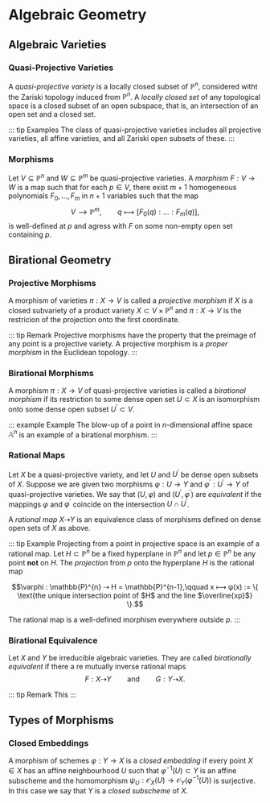 # Algebraic Geometry

## Algebraic Varieties

### Quasi-Projective Varieties

A _quasi-projective variety_ is a locally closed subset of $\mathbb{P}^{n}$, considered witht the Zariski topology induced from $\mathbb{P}^{n}$. A _locally closed set_ of any topological space is a closed subset of an open subspace, that is, an intersection of an open set and a closed set.

:::  tip Examples
The class of quasi-projective varieties includes all projective varieties, all affine varieties, and all Zariski open subsets of these.
:::

### Morphisms

Let $V \subseteq \mathbb{P}^{n}$ and $W \subseteq \mathbb{P}^{m}$ be quasi-projective varieties. A _morphism_ $F: V \rightarrow W$ is a map such that for each $p \in V$, there exist $m+1$ homogeneous polynomials $F_{0},\ldots, F_{m}$ in $n+1$ variables such that the map
$$ V ⟶ \mathbb{P}^{m},\qquad q ⟼ [F_{0}(q): \ldots : F_{m}(q)],$$
is well-defined at $p$ and agress with $F$ on some non-empty open set containing $p$.

## Birational Geometry

### Projective Morphisms

A morphism of varieties $\pi : X \rightarrow V$ is called a _projective morphism_ if $X$ is a closed subvariety of a product variety $X \subset V \times \mathbb{P}^{n}$ and $\pi : X \rightarrow V$ is the restricion of the projection onto the first coordinate.

::: tip Remark
Projective morphisms have the property that the preimage of any point is a projective variety. A projective morphism is a _proper morphism_ in the Euclidean topology.
:::

### Birational Morphisms

A morphism $\pi : X \rightarrow V$ of quasi-projective varieties is called a _birational morphism_ if its restriction to some dense open set $U \subset X$ is an isomorphism onto some dense open subset $U^{\prime} \subset V$.

::: example Example
The blow-up of a point in $n$-dimensional affine space $\mathbb{A}^{n}$ is an example of a birational morphism.
:::

### Rational Maps

Let $X$ be a quasi-projective variety, and let $U$ and $U^{\prime}$ be dense open subsets of $X$. Suppose we are given two morphisms $\varphi : U \rightarrow Y$ and $\varphi^{\prime} : U^{\prime} \rightarrow Y$ of quasi-projective varieties. We say that $(U,\varphi)$ and $(U^{\prime}, \varphi^{\prime})$ are _equivalent_ if the mappings $\varphi$ and $\varphi^{\prime}$ coincide on the intersection $U \cap U^{\prime}$.

A _rational map_ $X ⇢ Y$ is an equivalence class of morphisms defined on dense open sets of $X$ as above.

::: tip Example
Projecting from a point in projective space is an example of a rational map. Let $H \subset \mathbb{P}^{n}$ be a fixed hyperplane in $\mathbb{P}^{n}$ and let $p \in \mathbb{P}^{n}$ be any point **not** on $H$. The _projection_ from $p$ onto the hyperplane $H$ is the rational map

$$\varphi : \mathbb{P}^{n} ⇢ H = \mathbb{P}^{n-1},\qquad x ⟼ φ(x) := \{ \text{the unique intersection point of $H$ and the line $\overline{xp}$} \}.$$

The rational map is a well-defined morphism everywhere outside $p$.
:::

### Birational Equivalence

Let $X$ and $Y$ be irreducible algebraic varieties. They are called _birationally equivalent_ if there a re mutually inverse rational maps
$$ F: X ⇢ Y\qquad \text{and} \qquad G: Y ⇢ X.$$

::: tip Remark
This 
:::

## Types of Morphisms

### Closed Embeddings

A morphism of schemes $\varphi: Y \rightarrow X$ is a _closed embedding_ if every point $X \in X$ has an affine neighbourhood $U$ such that $\varphi^{-1}(U) \subset Y$ is an affine subscheme and the homomorphism $\psi_{U} : \mathcal{O}_{X}(U) \rightarrow \mathcal{O}_{Y}(\varphi^{-1}(U))$ is surjective. In this case we say that $Y$ is a _closed subscheme_ of $X$.